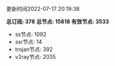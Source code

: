 更新时间2022-07-17 20:19:38

**总订阅: 378**
**总节点: 15818**
**有效节点: 3533**
- ss节点: 1092
- ssr节点: 14
- trojan节点: 392
- v2ray节点: 2035
